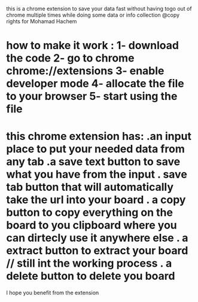 this is a chrome extension to save your data fast without having togo out of chrome multiple times while doing some data or info collection
@copy rights for Mohamad Hachem


how to make it work : 
1- download the code
2- go to chrome chrome://extensions
3- enable developer mode
4- allocate the file to your browser
5- start using the file
====================
this chrome extension has:
.an input place to put your needed data from any tab
.a save text button to save what you have from the input
. save tab button that will automatically take the url into your board
. a copy button to copy everything on the board to you clipboard where you can dirtecly use it anywhere else
. a extract button to extract your board // still int the working process
. a delete button to delete you board
======================

I hope you benefit from the extension
